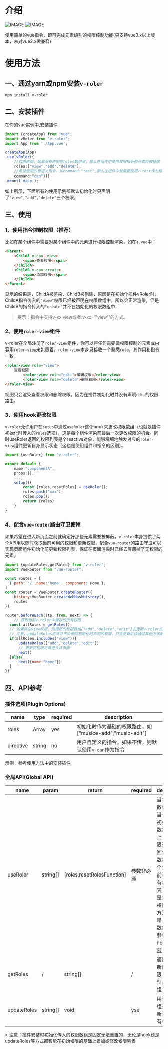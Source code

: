 # 介绍
![IMAGE](https://img.shields.io/badge/vue-3.x-blue)
![IMAGE](https://img.shields.io/badge/typescript-3.x-blue)

使用简单的vue指令，即可完成元素级别的权限控制功能(只支持vue3.x以上版本，未对vue2.x做兼容)
<br>

# 使用方法
## 一、通过yarn或npm安装`v-roler`
```
npm install v-roler
```
## 二、安装插件
在你的vue实例中,安装插件
```typescript
import {createApp} from "vue";
import vRoler from "v-roler";
import App from './App.vue';

createApp(App)
.use(vRoler({
    //权限路由，如果没有声明在roles数组里，那么在组件中使用权限指令的元素将被移除
    roles:["view","add","delete"],
    //希望使用的自定义指令，如command:"test",那么在组件中就需要使用v-test作为指令控制权限
    command:"can"}))
.mount('#app');

```
如上所示，下面所有的使用示例都默认初始化时只声明了`"view","add","delete"`三个权限。

## 三、使用
### 1、使用指令控制权限（推荐）
比如在某个组件中需要对某个组件中的元素进行权限控制渲染，如在`a.vue`中：
```html
<Parent>
    <ChildA v-can：view>
        <span>查看权限</span>
    </ChildA>
    <ChildB v-can:create>
        <span>添加权限</span>
    </ChildB>
</Parent>

```
显示的结果是，ChildA被渲染，ChildB被删除，原因是在初始化插件vRoler时，ChildA指令传入的`"view"`权限已经被声明在权限数组中，所以会正常渲染，但是ChildB的指令传入的`"create"`并不在初始化的权限数组中.
> 提示：指令中支持v-xx:view或者:v-xx="'view'"的方式。
### 2、使用`roler-view`组件
v-roler在全局注册了`roler-view`组件，你可以将任何需要做权限控制的元素或内容用`roler-view`来包裹着，`roler-view`本身只接收一个熟悉`role`，其作用和指令一致。
```html
<roler-view role="view">
    查看权限
        <roler-view role="edit">编辑权限</roler-view>
        <roler-view role="delete">删除权限</roler-view>
</roler-view>
```
视图只会渲染查看权限和删除权限，因为在插件初始化时并没有声明`edit`的权限路由。
### 3、使用hook更改权限
`v-roler`允许用户在`setup`中通过`useRoler`这个hook来更改权限数组（也就是插件初始化时传入的`roles`选项），这是每个组件渲染前最后一次更改权限的机会。同时useRoler返回的权限列表是个reactive对象，能够精细地触发对应的`roler-view`组件更新自身显示状态（这也是使用组件和指令的区别）。
```typescript
import {useRoler} from "v-roler";

export default {
    name:"componentA",
    props:{},
    ...,
    setup(){
        const [roles,resetRoles] = useRoler();
        roles.push("xxx");
        roles.pop();
        return {roles}
    }
}
```

### 4、配合`vue-router`路由守卫使用
如果希望在进入新页面之前就确定好那些元素需要被屏蔽，`v-roler`本身提供了两个API用以随时获取当前可用的权限和更新权限，配合`vue-router`的路由守卫可以实现页面组件初始化前更新权限列表，保证在页面渲染时已经去屏蔽掉了无权限的元素。
```javascript
import {updateRoles,getRoles} from "v-roler";
import VueRouter from "vue-router";

const routes = [
  { path: '/',name:'home', component: Home },
]
const router = VueRouter.createRouter({
    history:VueRouter.createWebHashHistory(),
    routes
})

router.beforeEach((to, from, next) => {
    // 获取当前v-roler中储存的所有权限
  const allRoles = getRoles();
  // 如果存在view权限，则用新的权限数组["add","delete","edit"]去更新v-roler的权限
  // 注意，updateRoles方法并不会删除初始化时声明的权限，只会更新后续通过其他方法新增的权限
  if(allRoles.includes("view")){
      updateRoles(["add","delete","edit"])
      // 更新完权限后再进入该页面
      next()
  }else{
      next({name:"home"})
  }
})

```


## 四、API参考
### 插件选项(Plugin Options)

|  name   | type  | required  |  description  |
|  ----  | ----  |----  |----  |
| roles  | Array<string> | yes | 初始化时作为基础的权限路由，如["musice-add","music-edit"]
| directive  | string | no |用户自定义的指令，如果不传，则默认使用`v-can`作为指令

示例：参考使用方法中的[安装插件](#二安装插件)
<br>
### 全局API(Global API)
|  name   | param  | return  | required  |  description  |
|  ----  | ----  |----  |----  |----  |
|  useRoler  | string[]  | [roles,resetRolesFunction]  | 参数非必须 | 当传入一个数组时，相当于在插件初始化时的数组基础上，新增权限列表。返回值是一个数组，第一个元素是当前可用的所有权限列表，第二个是重置当前权限列表的方法，参数是一个权限数组，示例参考[使用hook更改权限](#3使用hook更改权限)
|  getRoles  | /  | string[]  | / | 返回当前最新的所有权限，返回类型是一个数组
|  updateRoles  | string[]  | void | yse  | 用传入的数组来重置更新当前的所有权限

<vr>
> 注意：插件安装时初始化传入的权限数组是固定无法重置的，无论是hook还是updateRoles等方式都智能在初始权限的基础上累加或修改权限列表
